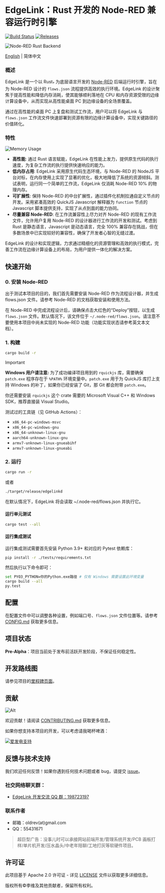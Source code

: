# EdgeLink：Rust 开发的 Node-RED 兼容运行时引擎
[![Build Status]][actions]
[![Releases](https://img.shields.io/github/release/oldrev/edgelink.svg)](https://github.com/oldrev/edgelink/releases)

[Build Status]: https://img.shields.io/github/actions/workflow/status/oldrev/edgelink/CICD.yml?branch=master
[actions]: https://github.com/oldrev/edgelink/actions?query=branch%3Amaster


![Node-RED Rust Backend](assets/banner.jpg)

[English](README.md) | 简体中文

### 概述

EdgeLink 是一个以 Rust<sub>†</sub> 为底层语言开发的 [Node-RED](https://nodered.org/) 后端运行时引擎，旨在为 Node-RED 设计的 `flows.json` 流程提供高效的执行环境。EdgeLink 的设计聚焦于提高性能和降低内存消耗，使其能够顺利落地在 CPU 和内存资源受限的边缘计算设备中，从而实现从高性能桌面 PC 到边缘设备的全场景覆盖。

通过在高性能的桌面 PC 上复盘和测试工作流，用户可以将 EdgeLink 与 `flows.json` 工作流文件快速部署到资源有限的边缘计算设备中，实现关键路径的价值转化。

### 特性

![Memory Usage](assets/memory.png)

- **高性能**: 通过 Rust 语言赋能，EdgeLink 在性能上发力，提供原生代码的执行速度，为复杂工作流的执行提供快速响应的能力。
- **低内存占用**: EdgeLink 采用原生代码生态环境，与 Node-RED 的 NodeJS 平台对标，在内存使用上实现了显著的优化，极大地降低了系统的资源倾斜。测试表明，运行同一个简单的工作流，EdgeLink 仅消耗 Node-RED 10% 的物理内存。
- **可扩展性**: 保持 Node-RED 的中台扩展性，通过插件化机制拉通自定义节点的开发。采用紧凑高效的 QuickJS Javascript 解释器为 `function` 节点的 Javascript 脚本提供支持，实现了从点到面的能力协同。
- **尽量兼容 Node-RED**: 在工作流兼容性上尽力对齐 Node-RED 的现有工作流文件，允许用户复用 Node-RED 的设计器进行工作流的开发和测试。考虑到 Rust 是静态语言，Javascript 是动态语言，完全 100% 兼容存在挑战，但在多数场景中已实现较好的兼容性，确保了开发者心智的无缝过渡。

EdgeLink 的设计和实现逻辑，力求通过精细化的资源管理和高效的执行模式，完善工作流在边缘计算设备上的布局，为用户提供一体化的解决方案。

## 快速开始

### 0. 安装 Node-RED

出于测试本项目的目的，我们首先需要安装 Node-RED 作为流程设计器，并生成 flows.json 文件。请参考 Node-RED 的文档获取安装和使用方法。

在 Node-RED 中完成流程设计后，请确保点击大红色的“Deploy”按钮，以生成 `flows.json` 文件。默认情况下，该文件位于 `~/.node-red/flows.json`。请注意不要使用本项目中尚未实现的 Node-RED 功能（功能实现状态请参考英文本文档）。

### 1. 构建

```bash
cargo build -r
```


> [!IMPORTANT]
> **Windows 用户请注意:**
> 为了成功编译项目用到的 `rquickjs` 库，需要确保 `patch.exe` 程序存在于 `%PATH%` 环境变量中。`patch.exe` 用于为 QuickJS 库打上支持 Windows 的补丁，如果你已经安装了 Git，那 Git 都会附带 `patch.exe`。
>
> 你还需要安装 `rquickjs` 这个 crate 需要的 Microsoft Visual C++ 和 Windows SDK，推荐直接装 Visual Studio。

测试过的工具链（见 GitHub Actions）：

* `x86_64-pc-windows-msvc`
* `x86_64-pc-windows-gnu`
* `x86_64-unknown-linux-gnu`
* `aarch64-unknown-linux-gnu`
* `armv7-unknown-linux-gnueabihf`
* `armv7-unknown-linux-gnueabi`

### 2. 运行

```bash
cargo run -r
```

或者

```bash
./target/release/edgelinkd
```

在默认情况下，EdgeLink 将会读取 ~/.node-red/flows.json 并执行它。

#### 运行单元测试

```bash
cargo test --all
```

#### 运行集成测试

运行集成测试需要首先安装 Python 3.9+ 和对应的 Pytest 依赖库：

```bash
pip install -r ./tests/requirements.txt
```

然后执行以下命令即可：

```bash
set PYO3_PYTHON=你的Python.exe路径 # 仅有 Windows 需要设置此环境变量
cargo build --all
py.test
```


## 配置

在配置文件中可以调整各种设置，例如端口号、`flows.json` 文件位置等。请参考 [CONFIG.md](docs/CONFIG.md) 获取更多信息。

## 项目状态

**Pre-Alpha**：项目当前处于发布前活跃开发阶段，不保证任何稳定性。

## 开发路线图

请参见项目的[里程碑页面](https://github.com/oldrev/edgelink/milestones)。

## 贡献

![Alt](https://repobeats.axiom.co/api/embed/cd18a784e88be20d79778703bda8858523c4257e.svg "Repobeats analytics image")

欢迎贡献！请阅读 [CONTRIBUTING.md](.github/CONTRIBUTING.md) 获取更多信息。

如果你想支持本项目的开发，可以考虑请我喝杯啤酒：

[![爱发电支持](assets/aifadian.jpg)](https://afdian.com/a/mingshu)

## 反馈与技术支持

我们欢迎任何反馈！如果你遇到任何技术问题或者 bug，请提交 [issue](https://github.com/edge-link/edgelink/issues)。

### 社交网络聊天群：

* [EdgeLink 开发交流 QQ 群：198723197](http://qm.qq.com/cgi-bin/qm/qr?_wv=1027&k=o3gEbpSHbFB6xjtC1Pm2mu0gZG62JNyr&authKey=D1qG9o0Nm%2FlDM8TQJXjr0aYluQ2TQp52wM9RDbNj83jzOy5OpCbHkwEI96SMMJxd&noverify=0&group_code=198723197)

### 联系作者

- 邮箱：oldrev(at)gmail.com
- QQ：55431671

> 超巨型广告：没事儿时可以承接网站前端开发/管理系统开发/PCB 画板打样/单片机开发/压水晶头/中老年陪聊/工地打灰等软硬件项目。

## 许可证

此项目基于 Apache 2.0 许可证 - 详见 [LICENSE](LICENSE) 文件以获取更多详细信息。

版权所有©李维及其他贡献者，保留所有权利。